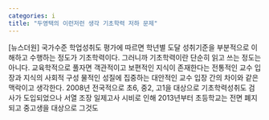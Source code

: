 ```yaml
---
categories: i
title: "두영택의 이런저런 생각 기초학력 저하 문제"
---
```

[뉴스더원] 국가수준 학업성취도 평가에 따르면 학년별 도달 성취기준을 부분적으로 이해하고 수행하는 정도가 기초학력이다. 그러니까 기초학력이란 단순히 읽고 쓰는 정도는 아니다. 교육학적으로 풀자면 객관적이고 보편적인 지식이 존재한다는 전통적인 교수 입장과 지식의 사회적 구성 물적인 성질에 집중하는 대안적인 교수 입장 간의 차이와 같은 맥락이고 생각한다. 2008년 전국적으로 초6, 중2, 고1을 대상으로 기초학력성취도 검사가 도입되었으나 서열 조장 일제고사 시비로 인해 2013년부터 초등학교는 전면 폐지되고 중고생을 대상으로 그것도